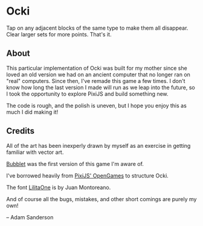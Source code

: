 # Ocki

Tap on any adjacent blocks of the same type to make them all disappear.
Clear larger sets for more points. That's it.

## About
This particular implementation of Ocki was built for my mother
since she loved an old version we had on an ancient computer that no longer ran on "real" computers. 
Since then, I've remade this game a few times. I don't know how long the last version I made will run as we leap into the future, so I took the opportunity to explore PixiJS and build something new.

The code is rough, and the polish is uneven, but I hope you enjoy this as much I did making it!

## Credits
All of the art has been inexperly drawn by myself as an exercise in getting familiar with vector art.

[Bubblet](https://www.oopdreams.com/win/bubblets/) was the first version of this game I'm aware of.

I've borrowed heavily from [PixiJS' OpenGames](https://github.com/pixijs/open-games) to structure Ocki.

The font [LilitaOne](https://fonts.google.com/specimen/Lilita+One) is by Juan Montoreano.

And of course all the bugs, mistakes, and other short comings are purely my own!

– Adam Sanderson